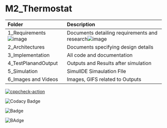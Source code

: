 # M2_Thermostat

|**Folder**|**Description**|
| :- | :- |
|1_Requirements![image](https://user-images.githubusercontent.com/94283305/144180706-1628b82b-cc2e-4aca-8f84-b4083cc389d0.png)| Documents detailing requirements and research![image](https://user-images.githubusercontent.com/94283305/144180890-f1aa3c90-0420-4349-8a47-e11cb4514bbf.png)
|2_Architectures|Documents specifying design details|
|3_Implementation|All code and documentation|
|4_TestPlanandOutput|Outputs and Results after simulation|
|5_Simulation|SimulIDE Simaulation FIle|
|6_Images and Videos|Images, GIFS related to Outputs|

[![cppcheck-action](https://github.com/AkhilPulicheri/M2_Embedded_HeatControlSystem/actions/workflows/main.yml/badge.svg)](https://github.com/AkhilPulicheri/M2_Embedded_HeatControlSystem/actions/workflows/main.yml)


![Codacy Badge](https://api.codacy.com/project/badge/Grade/904e30185b39415d8d50ae0537196d9c)

![Badge](https://api.codiga.io/project/30159/score/svg)

![BAdge](https://api.codiga.io/project/30159/status/svg)
